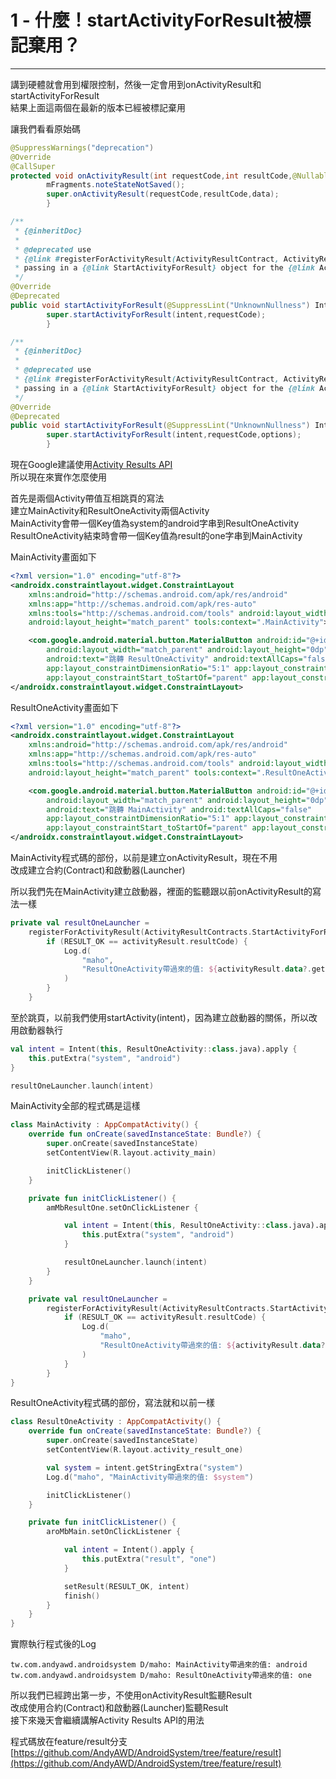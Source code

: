 # 1 - 什麼！startActivityForResult被標記棄用？

***

講到硬體就會用到權限控制，然後一定會用到onActivityResult和startActivityForResult  
結果上面這兩個在最新的版本已經被標記棄用

讓我們看看原始碼

````java
@SuppressWarnings("deprecation")
@Override
@CallSuper
protected void onActivityResult(int requestCode,int resultCode,@Nullable Intent data){
        mFragments.noteStateNotSaved();
        super.onActivityResult(requestCode,resultCode,data);
        }

/**
 * {@inheritDoc}
 *
 * @deprecated use
 * {@link #registerForActivityResult(ActivityResultContract, ActivityResultCallback)}
 * passing in a {@link StartActivityForResult} object for the {@link ActivityResultContract}.
 */
@Override
@Deprecated
public void startActivityForResult(@SuppressLint("UnknownNullness") Intent intent,int requestCode){
        super.startActivityForResult(intent,requestCode);
        }

/**
 * {@inheritDoc}
 *
 * @deprecated use
 * {@link #registerForActivityResult(ActivityResultContract, ActivityResultCallback)}
 * passing in a {@link StartActivityForResult} object for the {@link ActivityResultContract}.
 */
@Override
@Deprecated
public void startActivityForResult(@SuppressLint("UnknownNullness") Intent intent,int requestCode,@Nullable Bundle options){
        super.startActivityForResult(intent,requestCode,options);
        }
````

現在Google建議使用[Activity Results API](https://developer.android.com/training/basics/intents/result)  
所以現在來實作怎麼使用

首先是兩個Activity帶值互相跳頁的寫法  
建立MainActivity和ResultOneActivity兩個Activity    
MainActivity會帶一個Key值為system的android字串到ResultOneActivity    
ResultOneActivity結束時會帶一個Key值為result的one字串到MainActivity

MainActivity畫面如下

````xml
<?xml version="1.0" encoding="utf-8"?>
<androidx.constraintlayout.widget.ConstraintLayout
    xmlns:android="http://schemas.android.com/apk/res/android"
    xmlns:app="http://schemas.android.com/apk/res-auto"
    xmlns:tools="http://schemas.android.com/tools" android:layout_width="match_parent"
    android:layout_height="match_parent" tools:context=".MainActivity">

    <com.google.android.material.button.MaterialButton android:id="@+id/amMbResultOne"
        android:layout_width="match_parent" android:layout_height="0dp"
        android:text="跳轉 ResultOneActivity" android:textAllCaps="false"
        app:layout_constraintDimensionRatio="5:1" app:layout_constraintEnd_toEndOf="parent"
        app:layout_constraintStart_toStartOf="parent" app:layout_constraintTop_toTopOf="parent" />
</androidx.constraintlayout.widget.ConstraintLayout>
````

ResultOneActivity畫面如下

````xml
<?xml version="1.0" encoding="utf-8"?>
<androidx.constraintlayout.widget.ConstraintLayout
    xmlns:android="http://schemas.android.com/apk/res/android"
    xmlns:app="http://schemas.android.com/apk/res-auto"
    xmlns:tools="http://schemas.android.com/tools" android:layout_width="match_parent"
    android:layout_height="match_parent" tools:context=".ResultOneActivity">

    <com.google.android.material.button.MaterialButton android:id="@+id/aroMbMain"
        android:layout_width="match_parent" android:layout_height="0dp"
        android:text="跳轉 MainActivity" android:textAllCaps="false"
        app:layout_constraintDimensionRatio="5:1" app:layout_constraintEnd_toEndOf="parent"
        app:layout_constraintStart_toStartOf="parent" app:layout_constraintTop_toTopOf="parent" />
</androidx.constraintlayout.widget.ConstraintLayout>
````

MainActivity程式碼的部份，以前是建立onActivityResult，現在不用  
改成建立合約(Contract)和啟動器(Launcher)

所以我們先在MainActivity建立啟動器，裡面的監聽跟以前onActivityResult的寫法一樣

````kotlin
private val resultOneLauncher =
    registerForActivityResult(ActivityResultContracts.StartActivityForResult()) { activityResult ->
        if (RESULT_OK == activityResult.resultCode) {
            Log.d(
                "maho",
                "ResultOneActivity帶過來的值: ${activityResult.data?.getStringExtra("result")}"
            )
        }
    }
````

至於跳頁，以前我們使用startActivity(intent)，因為建立啟動器的關係，所以改用啟動器執行

````kotlin
val intent = Intent(this, ResultOneActivity::class.java).apply {
    this.putExtra("system", "android")
}

resultOneLauncher.launch(intent)
````

MainActivity全部的程式碼是這樣

````kotlin
class MainActivity : AppCompatActivity() {
    override fun onCreate(savedInstanceState: Bundle?) {
        super.onCreate(savedInstanceState)
        setContentView(R.layout.activity_main)

        initClickListener()
    }

    private fun initClickListener() {
        amMbResultOne.setOnClickListener {

            val intent = Intent(this, ResultOneActivity::class.java).apply {
                this.putExtra("system", "android")
            }

            resultOneLauncher.launch(intent)
        }
    }

    private val resultOneLauncher =
        registerForActivityResult(ActivityResultContracts.StartActivityForResult()) { activityResult ->
            if (RESULT_OK == activityResult.resultCode) {
                Log.d(
                    "maho",
                    "ResultOneActivity帶過來的值: ${activityResult.data?.getStringExtra("result")}"
                )
            }
        }
}
````

ResultOneActivity程式碼的部份，寫法就和以前一樣

````kotlin
class ResultOneActivity : AppCompatActivity() {
    override fun onCreate(savedInstanceState: Bundle?) {
        super.onCreate(savedInstanceState)
        setContentView(R.layout.activity_result_one)

        val system = intent.getStringExtra("system")
        Log.d("maho", "MainActivity帶過來的值: $system")

        initClickListener()
    }

    private fun initClickListener() {
        aroMbMain.setOnClickListener {

            val intent = Intent().apply {
                this.putExtra("result", "one")
            }

            setResult(RESULT_OK, intent)
            finish()
        }
    }
}
````

實際執行程式後的Log

````
tw.com.andyawd.androidsystem D/maho: MainActivity帶過來的值: android
tw.com.andyawd.androidsystem D/maho: ResultOneActivity帶過來的值: one
````

所以我們已經跨出第一步，不使用onActivityResult監聽Result  
改成使用合約(Contract)和啟動器(Launcher)監聽Result  
接下來幾天會繼續講解Activity Results API的用法

程式碼放在feature/result分支    
[https://github.com/AndyAWD/AndroidSystem/tree/feature/result](https://github.com/AndyAWD/AndroidSystem/tree/feature/result)